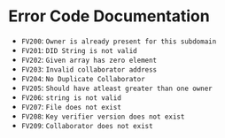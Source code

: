 # Error Code Documentation
- `FV200`: `Owner is already present for this subdomain`
- `FV201`: `DID String is not valid`
- `FV202`: `Given array has zero element`
- `FV203`: `Invalid collaborator address`
- `FV204`: `No Duplicate Collaborator`
- `FV205`: `Should have atleast greater than one owner`
- `FV206`: `string is not valid`
- `FV207`: `File does not exist`
- `FV208`: `Key verifier version does not exist`
- `FV209`: `Collaborator does not exist`
